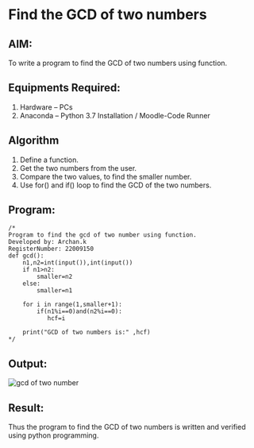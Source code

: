# Find the GCD of two numbers

## AIM:
To write a program to find the GCD of two numbers using function.

## Equipments Required:
1. Hardware – PCs
2. Anaconda – Python 3.7 Installation / Moodle-Code Runner

## Algorithm
1. Define a function.
2. Get the two numbers from the user.
3. Compare the two values, to find the smaller number.
4. Use for() and if() loop to find the GCD of the two numbers.

## Program:
```
/*
Program to find the gcd of two number using function.
Developed by: Archan.k
RegisterNumber: 22009150
def gcd():
    n1,n2=int(input()),int(input())
    if n1>n2:
        smaller=n2
    else:
        smaller=n1

    for i in range(1,smaller+1):
        if(n1%i==0)and(n2%i==0):
           hcf=i

    print("GCD of two numbers is:" ,hcf)
*/
```

## Output:
![gcd of two number](gcd.png)


## Result:
Thus the program to find the GCD of two numbers is written and verified using python programming.

